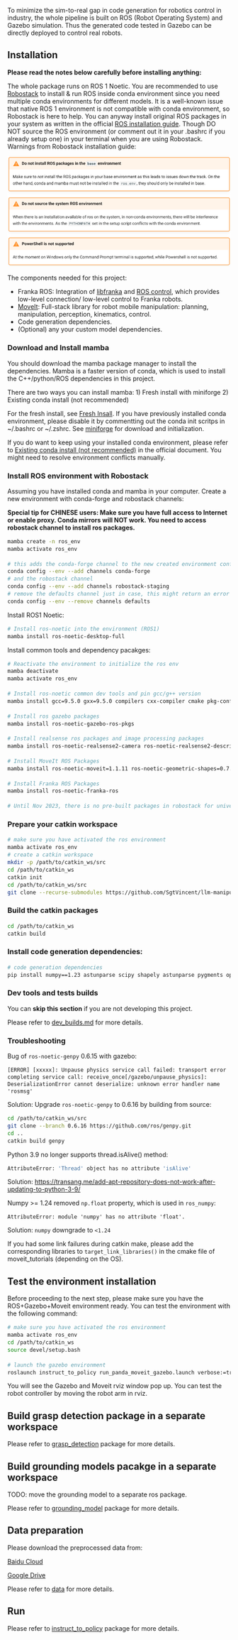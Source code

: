 To minimize the sim-to-real gap in code generation for robotics control in industry, the whole pipeline is built on ROS (Robot Operating System) and Gazebo simulation. Thus the generated code tested in Gazebo can be directly deployed to control real robots. 

## Installation

**Please read the notes below carefully before installing anything:**


The whole package runs on ROS 1 Noetic. You are recommended to use [Robostack](https://robostack.github.io/GettingStarted.html) to install & run ROS inside conda environment since you  need multiple conda environments for different models. It is a well-known issue that native ROS 1 environment is not compatible with conda environment, so Robostack is here to help. You can anyway install original ROS packages in your system as written in the official [ROS installation guide](http://wiki.ros.org/noetic/Installation/Ubuntu). Though DO NOT source the ROS environment (or comment out it in your .bashrc if you already setup one) in your terminal when you are using Robostack. Warnings from Robostack installation guide: 

![Robostack Warning](./images/robostack_warning.png)

The components needed for this project:
- Franka ROS: Integration of [libfranka](https://frankaemika.github.io/docs/libfranka.html) and [ROS control](https://wiki.ros.org/ros_control), which provides low-level connection/ low-level control to Franka robots.
- [MoveIt](https://ros-planning.github.io/moveit_tutorials/doc/getting_started/getting_started.html): Full-stack library for robot mobile manipulation: planning, manipulation, perception, kinematics, control. 
- Code generation dependencies.
- (Optional) any your custom model dependencies.

### Download and Install mamba

You should download the mamba package manager to install the dependencies. Mamba is a faster version of conda, which is used to install the C++/python/ROS dependencies in this project.

There are two ways you can install mamba: 1) Fresh install with miniforge 2) Existing conda install (not recommended)

For the fresh install, see [Fresh Insall](https://mamba.readthedocs.io/en/latest/installation/mamba-installation.html#fresh-install-recommended). If you have previously installed conda environment, please disable it by commentting out the conda init scritps in ~/.bashrc or ~/.zshrc. See [miniforge](https://github.com/conda-forge/miniforge#mambaforge) for download and initialization.

If you do want to keep using your installed conda environment, please refer to [Existing conda install (not recommended)](https://mamba.readthedocs.io/en/latest/installation/mamba-installation.html#existing-conda-install-not-recommended) in the official document. You might need to resolve environment conflicts manually.

### Install ROS environment with Robostack

Assuming you have installed conda and mamba in your computer. Create a new environment with conda-forge and robostack channels:

**Special tip for CHINESE users: Make sure you have full access to Internet or enable proxy. Conda mirrors will NOT work. You need to access robostack channel to install ros packages.** 

```bash
mamba create -n ros_env
mamba activate ros_env

# this adds the conda-forge channel to the new created environment configuration 
conda config --env --add channels conda-forge
# and the robostack channel
conda config --env --add channels robostack-staging
# remove the defaults channel just in case, this might return an error if it is not in the list which is ok
conda config --env --remove channels defaults
```

Install ROS1 Noetic:
```bash
# Install ros-noetic into the environment (ROS1)
mamba install ros-noetic-desktop-full
```

Install common tools and dependency pacakges:
```bash
# Reactivate the environment to initialize the ros env
mamba deactivate
mamba activate ros_env

# Install ros-noetic common dev tools and pin gcc/g++ version
mamba install gcc=9.5.0 gxx=9.5.0 compilers cxx-compiler cmake pkg-config make ninja colcon-common-extensions catkin_tools boost-cpp ros-noetic-ros-numpy

# Install ros gazebo packages
mamba install ros-noetic-gazebo-ros-pkgs

# Install realsense ros packages and image processing packages
mamba install ros-noetic-realsense2-camera ros-noetic-realsense2-description ros-noetic-librealsense2 ros-noetic-image-pipeline

# Install MoveIt ROS Packages
mamba install ros-noetic-moveit=1.1.11 ros-noetic-geometric-shapes=0.7.3

# Install Franka ROS Packages
mamba install ros-noetic-franka-ros

# Until Nov 2023, there is no pre-built packages in robostack for universal robots, so we need to build from source later
```

### Prepare your catkin workspace 

```bash
# make sure you have activated the ros environment
mamba activate ros_env
# create a catkin workspace
mkdir -p /path/to/catkin_ws/src
cd /path/to/catkin_ws
catkin init
cd /path/to/catkin_ws/src
git clone --recurse-submodules https://github.com/SgtVincent/llm-manipulation-bench.git
```


### Build the catkin packages

```bash
cd /path/to/catkin_ws
catkin build
```


### Install code generation dependencies:
```bash
# code generation dependencies
pip install numpy==1.23 astunparse scipy shapely astunparse pygments openai open3d imageio==2.4.1 imageio-ffmpeg moviepy
```


### Dev tools and tests builds

You can **skip this section** if you are not developing this project.

Please refer to [dev_builds.md](dev_builds.md) for more details.


### Troubleshooting 

Bug of `ros-noetic-genpy` 0.6.15 with gazebo:

```
[ERROR] [xxxxx]: Unpause physics service call failed: transport error completing service call: receive_once[/gazebo/unpause_physics]: DeserializationError cannot deserialize: unknown error handler name 'rosmsg'
```
Solution: Upgrade `ros-noetic-genpy` to 0.6.16 by building from source:

```bash
cd /path/to/catkin_ws/src
git clone --branch 0.6.16 https://github.com/ros/genpy.git
cd ..
catkin build genpy
```

Python 3.9 no longer supports thread.isAlive() method:

```bash
AttributeError: 'Thread' object has no attribute 'isAlive'
```

Solution: https://transang.me/add-apt-repository-does-not-work-after-updating-to-python-3-9/

Numpy >= 1.24 removed `np.float` property, which is used in `ros_numpy`:
```
AttributeError: module 'numpy' has no attribute 'float'.
```
Solution: `numpy` downgrade to `<1.24`


If you had some link failures during catkin make, please add the corresponding libraries to `target_link_libraries()` in the cmake file of moveit_tutorials (depending on the OS). 

## Test the environment installation

Before proceeding to the next step, please make sure you have the ROS+Gazebo+Moveit environment ready. You can test the environment with the following command:

```bash
# make sure you have activated the ros environment
mamba activate ros_env
cd /path/to/catkin_ws
source devel/setup.bash

# launch the gazebo environment
roslaunch instruct_to_policy run_panda_moveit_gazebo.launch verbose:=true
```

You will see the Gazebo and Moveit rviz window pop up. You can test the robot controller by moving the robot arm in rviz.

## Build grasp detection package in a separate workspace

Please refer to [grasp_detection](grasp_detection/README.md) package for more details.

## Build grounding models pacakge in a separate workspace

TODO: move the grounding model to a separate ros package. 

Please refer to [grounding_model](instruct_to_policy/scripts/src/grounding_model/README.md) package for more details.

## Data preparation

Please download the preprocessed data from:

[Baidu Cloud](https://pan.baidu.com/s/1RFtRa8DKPcVd5jP6b_g57A?pwd=7yxv)

[Google Drive]()

Please refer to [data](instruct_to_policy/data.md) for more details.

## Run

Please refer to [instruct_to_policy](instruct_to_policy/README.md) package for more details.
